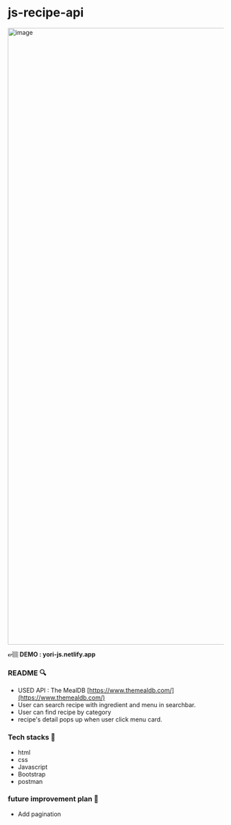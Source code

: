 # js-recipe-api
<img width="1440" alt="image" src="https://user-images.githubusercontent.com/71766604/159700777-f1cb308f-f6d3-4516-8f31-2b731f98f6a7.png">


**👉🏼 DEMO  : yori-js.netlify.app**

### README 🔍

- USED API : The MealDB [https://www.themealdb.com/](https://www.themealdb.com/)
- User can search recipe with ingredient and menu in searchbar.
- User can find recipe by category
- recipe's detail pops up when user click menu card.

### Tech stacks 💪

- html
- css
- Javascript
- Bootstrap
- postman

### future improvement plan 💪

- Add pagination
